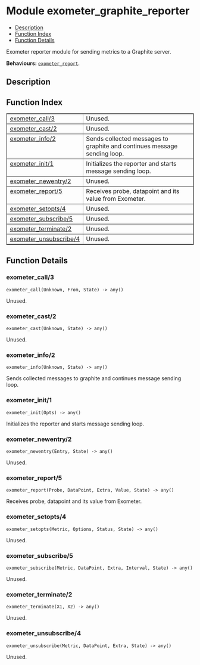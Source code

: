 

# Module exometer_graphite_reporter #
* [Description](#description)
* [Function Index](#index)
* [Function Details](#functions)

Exometer reporter module for sending metrics to a Graphite server.

__Behaviours:__ [`exometer_report`](/home/kazimieras/CODE/erisata/exometer_graphite/deps/exometer_core/doc/exometer_report.md).

<a name="description"></a>

## Description ##
<a name="index"></a>

## Function Index ##


<table width="100%" border="1" cellspacing="0" cellpadding="2" summary="function index"><tr><td valign="top"><a href="#exometer_call-3">exometer_call/3</a></td><td>
Unused.</td></tr><tr><td valign="top"><a href="#exometer_cast-2">exometer_cast/2</a></td><td>
Unused.</td></tr><tr><td valign="top"><a href="#exometer_info-2">exometer_info/2</a></td><td>
Sends collected messages to graphite and continues message sending loop.</td></tr><tr><td valign="top"><a href="#exometer_init-1">exometer_init/1</a></td><td>
Initializes the reporter and starts message sending loop.</td></tr><tr><td valign="top"><a href="#exometer_newentry-2">exometer_newentry/2</a></td><td>
Unused.</td></tr><tr><td valign="top"><a href="#exometer_report-5">exometer_report/5</a></td><td>
Receives probe, datapoint and its value from Exometer.</td></tr><tr><td valign="top"><a href="#exometer_setopts-4">exometer_setopts/4</a></td><td>
Unused.</td></tr><tr><td valign="top"><a href="#exometer_subscribe-5">exometer_subscribe/5</a></td><td>
Unused.</td></tr><tr><td valign="top"><a href="#exometer_terminate-2">exometer_terminate/2</a></td><td>
Unused.</td></tr><tr><td valign="top"><a href="#exometer_unsubscribe-4">exometer_unsubscribe/4</a></td><td>
Unused.</td></tr></table>


<a name="functions"></a>

## Function Details ##

<a name="exometer_call-3"></a>

### exometer_call/3 ###

`exometer_call(Unknown, From, State) -> any()`

Unused.

<a name="exometer_cast-2"></a>

### exometer_cast/2 ###

`exometer_cast(Unknown, State) -> any()`

Unused.

<a name="exometer_info-2"></a>

### exometer_info/2 ###

`exometer_info(Unknown, State) -> any()`

Sends collected messages to graphite and continues message sending loop.

<a name="exometer_init-1"></a>

### exometer_init/1 ###

`exometer_init(Opts) -> any()`

Initializes the reporter and starts message sending loop.

<a name="exometer_newentry-2"></a>

### exometer_newentry/2 ###

`exometer_newentry(Entry, State) -> any()`

Unused.

<a name="exometer_report-5"></a>

### exometer_report/5 ###

`exometer_report(Probe, DataPoint, Extra, Value, State) -> any()`

Receives probe, datapoint and its value from Exometer.

<a name="exometer_setopts-4"></a>

### exometer_setopts/4 ###

`exometer_setopts(Metric, Options, Status, State) -> any()`

Unused.

<a name="exometer_subscribe-5"></a>

### exometer_subscribe/5 ###

`exometer_subscribe(Metric, DataPoint, Extra, Interval, State) -> any()`

Unused.

<a name="exometer_terminate-2"></a>

### exometer_terminate/2 ###

`exometer_terminate(X1, X2) -> any()`

Unused.

<a name="exometer_unsubscribe-4"></a>

### exometer_unsubscribe/4 ###

`exometer_unsubscribe(Metric, DataPoint, Extra, State) -> any()`

Unused.

